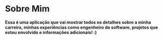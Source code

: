 # Sobre Mim

#### Essa é uma aplicação que vai mostrar todos os detalhes sobre a minha carreira, minhas experiências como engenheiro de software, projetos que estou envolvido e informações adicionais! :)
